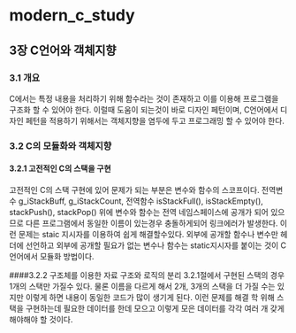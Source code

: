 # modern_c_study

## 3장 C언어와 객체지향
### 3.1 개요
C에서는 특정 내용을 처리하기 위해 함수라는 것이 존재하고 이를 이용해 프로그램을 구조화 할 수 있어야 한다.
이럴때 도움이 되는것이 바로 디자인 페턴이며, C언어에서 디자인 페턴을 적용하기 위해서는 객체지향을 염두에 두고 프로그래밍 할 수 있어야 한다.

### 3.2 C의 모듈화와 객체지향
#### 3.2.1 고전적인 C의 스택을 구현
고전적인 C의 스택 구현에 있어 문제가 되는 부분은 변수와 함수의 스코프이다.
전역변수 g_iStackBuff, g_iStackCount, 전역함수 isStackFull(), isStackEmpty(), stackPush(), stackPop()
위에 변수와 함수는 전역 네임스페이스에 공개가 되어 있으므로 다른 프로그램에서 동일한 이름이 있는경우 충돌하게되어 링크에러가 발생한다.
이런 문제는 staic 지시자를 이용하여 쉽게 해결할수있다. 
외부에 공개할 함수나 변수만 헤더에 선언하고 외부에 공개할 필요가 없는 변수나 함수는 static지시자를 붙이는 것이 C언어에서 모듈화 방법이다.

####3.2.2 구조체를 이용한 자료 구조와 로직의 분리
3.2.1절에서 구현된 스택의 경우 1개의 스택만 가질수 있다. 물론 이름을 다르게 해서 2개, 3개의 스택을 더 가질 수는 있지만 이렇게 하면 내용이 동일한 코드가 많이 생기게 된다. 이런 문제를 해결 학 위해 스택을 구현하는데 필요한 데이터를 한데 모으고 이렇게 모은 데이터를 각각 여러 개 갖게 해야해야 할 것이다.
